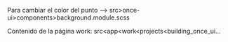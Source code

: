 Para cambiar el color del punto --> src>once-ui>components>background.module.scss

Contenido de la página work: src<app<work<projects<building_once_ui...
